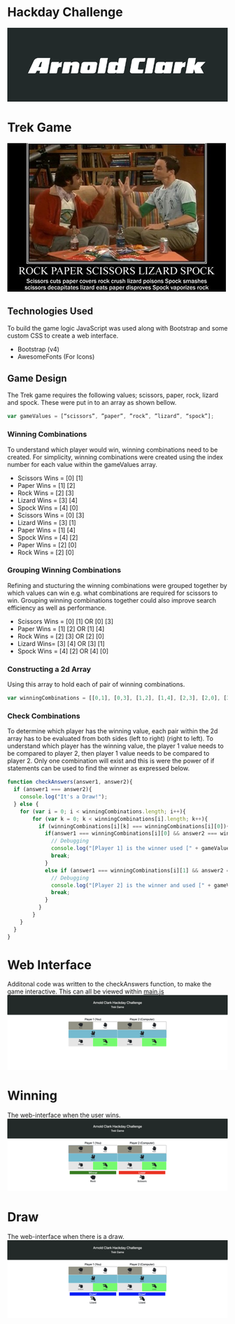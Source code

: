 # Hackday Challenge
![](./images/arnold-clark-logo.png)

# Trek Game
![](./images/bbt.jpg)

## Technologies Used
  To build the game logic JavaScript was used along with Bootstrap and some custom CSS to create a web interface.
  - Bootstrap (v4)
  - AwesomeFonts (For Icons)

## Game Design
The Trek game requires the following values; scissors, paper, rock, lizard and spock. These were put in to an array as shown bellow.
```javascript
var gameValues = [“scissors”, ”paper”, ”rock”, ”lizard”, “spock”];
```
### Winning Combinations
To understand which player would win, winning combinations need to be created. For simplicity, winning combinations were created using the index number for each value within the gameValues array.
- Scissors Wins = [0] [1]
- Paper Wins = [1] [2]
- Rock Wins = [2] [3]
- Lizard Wins = [3] [4]
- Spock Wins = [4] [0]
- Scissors Wins = [0] [3]
- Lizard Wins = [3] [1]
- Paper Wins = [1] [4]
- Spock Wins = [4] [2]
- Paper Wins = [2] [0]
- Rock Wins = [2] [0]

### Grouping Winning Combinations
Refining and stucturing the winning combinations were grouped together by which values can win e.g. what combinations are required for scissors to win. Grouping winning combinations together could also improve search efficiency as well as performance.
- Scissors Wins = [0] [1] OR [0] [3]
- Paper Wins = [1] [2] OR [1] [4]
- Rock Wins = [2] [3] OR [2] [0]
- Lizard Wins= [3] [4] OR [3] [1]
- Spock Wins = [4] [2] OR [4] [0]

### Constructing a 2d Array
Using this array to hold each of pair of winning combinations.
```javascript
var winningCombinations = [[0,1], [0,3], [1,2], [1,4], [2,3], [2,0], [3,4], [3,1], [4,2], [4,0]];
```

### Check Combinations
To determine which player has the winning value, each pair within the 2d array has to be evaluated from both sides (left to right) (right to left). To understand which player has the winning value, the player 1 value needs to be compared to player 2, then player 1 value needs to be compared to player 2. Only one combination will exist and this is were the power of if statements can be used to find the winner as expressed below.

```javascript
function checkAnswers(answer1, answer2){
  if (answer1 === answer2){
    console.log("It's a Draw!");
  } else {
    for (var i = 0; i < winningCombinations.length; i++){
        for (var k = 0; k < winningCombinations[i].length; k++){
          if (winningCombinations[i][k] === winningCombinations[i][0]){
            if(answer1 === winningCombinations[i][0] && answer2 === winningCombinations[i][1]){
              // Debugging
              console.log("[Player 1] is the winner used [" + gameValues[answer1] + "]. [Player 2] lost and used [" + gameValues[answer2] + "]");
              break;
            }
            else if (answer1 === winningCombinations[i][1] && answer2 === winningCombinations[i][0]){
              // Debugging
              console.log("[Player 2] is the winner and used [" + gameValues[answer2] + "]. [Player 1] lost and used [" + gameValues[answer1] + "]");
              break;
            }
          }
        }
    }
  }
}
```
# Web Interface
Additonal code was written to the checkAnswers function, to make the game interactive. This can all be viewed within [main.js](https://github.com/ConnorUnwin/DPD-Hack-Day-2019/blob/master/js/main.js)
![](./images/Web-Based-Interface.png)

# Winning
The web-interface when the user wins.
![](./images/Winning.png)

# Draw
The web-interface when there is a draw.
![](./images/Draw.png)
